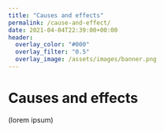 ```yaml
---
title: "Causes and effects"
permalink: /cause-and-effect/
date: 2021-04-04T22:39:00+00:00
header:
  overlay_color: "#000"
  overlay_filter: "0.5"
  overlay_image: /assets/images/banner.png
---
```


# Causes and effects

(lorem ipsum)
